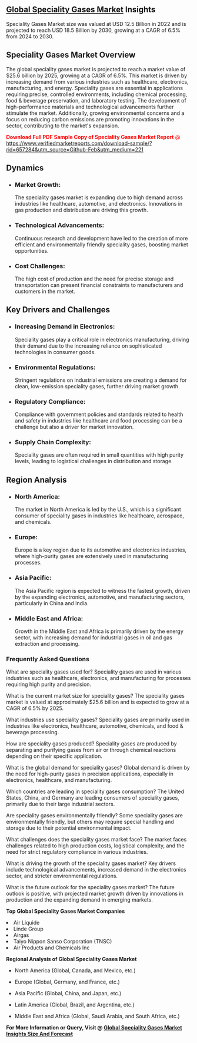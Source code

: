 <h2><a href="https://www.verifiedmarketreports.com/download-sample/?rid=657284&amp;utm_source=Github&amp;utm_medium=221" target="_blank">Global Speciality Gases Market</a> Insights</h2><p>Speciality Gases Market size was valued at USD 12.5 Billion in 2022 and is projected to reach USD 18.5 Billion by 2030, growing at a CAGR of 6.5% from 2024 to 2030.</p><p> <h2>Speciality Gases Market Overview</h2> <p>The global speciality gases market is projected to reach a market value of $25.6 billion by 2025, growing at a CAGR of 6.5%. This market is driven by increasing demand from various industries such as healthcare, electronics, manufacturing, and energy. Speciality gases are essential in applications requiring precise, controlled environments, including chemical processing, food & beverage preservation, and laboratory testing. The development of high-performance materials and technological advancements further stimulate the market. Additionally, growing environmental concerns and a focus on reducing carbon emissions are promoting innovations in the sector, contributing to the market's expansion.</p> <p><p><span class=""><span style="color: #ff0000;"><strong>Download Full PDF Sample Copy of Speciality Gases Market Report</strong> @ </span><a href="https://www.verifiedmarketreports.com/download-sample/?rid=657284&amp;utm_source=Github-Feb&amp;utm_medium=221" target="_blank">https://www.verifiedmarketreports.com/download-sample/?rid=657284&amp;utm_source=Github-Feb&amp;utm_medium=221</a></span></p></p> <h2>Dynamics</h2> <ul> <li><h3>Market Growth:</h3> The speciality gases market is expanding due to high demand across industries like healthcare, automotive, and electronics. Innovations in gas production and distribution are driving this growth.</li> <li><h3>Technological Advancements:</h3> Continuous research and development have led to the creation of more efficient and environmentally friendly speciality gases, boosting market opportunities.</li> <li><h3>Cost Challenges:</h3> The high cost of production and the need for precise storage and transportation can present financial constraints to manufacturers and customers in the market.</li> </ul> <h2>Key Drivers and Challenges</h2> <ul> <li><h3>Increasing Demand in Electronics:</h3> Speciality gases play a critical role in electronics manufacturing, driving their demand due to the increasing reliance on sophisticated technologies in consumer goods.</li> <li><h3>Environmental Regulations:</h3> Stringent regulations on industrial emissions are creating a demand for clean, low-emission speciality gases, further driving market growth.</li> <li><h3>Regulatory Compliance:</h3> Compliance with government policies and standards related to health and safety in industries like healthcare and food processing can be a challenge but also a driver for market innovation.</li> <li><h3>Supply Chain Complexity:</h3> Speciality gases are often required in small quantities with high purity levels, leading to logistical challenges in distribution and storage.</li> </ul> <h2>Region Analysis</h2> <ul> <li><h3>North America:</h3> The market in North America is led by the U.S., which is a significant consumer of speciality gases in industries like healthcare, aerospace, and chemicals.</li> <li><h3>Europe:</h3> Europe is a key region due to its automotive and electronics industries, where high-purity gases are extensively used in manufacturing processes.</li> <li><h3>Asia Pacific:</h3> The Asia Pacific region is expected to witness the fastest growth, driven by the expanding electronics, automotive, and manufacturing sectors, particularly in China and India.</li> <li><h3>Middle East and Africa:</h3> Growth in the Middle East and Africa is primarily driven by the energy sector, with increasing demand for industrial gases in oil and gas extraction and processing.</li> </ul> <h3>Frequently Asked Questions</h3> <p>What are speciality gases used for? Speciality gases are used in various industries such as healthcare, electronics, and manufacturing for processes requiring high purity and precision.</p> <p>What is the current market size for speciality gases? The speciality gases market is valued at approximately $25.6 billion and is expected to grow at a CAGR of 6.5% by 2025.</p> <p>What industries use speciality gases? Speciality gases are primarily used in industries like electronics, healthcare, automotive, chemicals, and food & beverage processing.</p> <p>How are speciality gases produced? Speciality gases are produced by separating and purifying gases from air or through chemical reactions depending on their specific application.</p> <p>What is the global demand for speciality gases? Global demand is driven by the need for high-purity gases in precision applications, especially in electronics, healthcare, and manufacturing.</p> <p>Which countries are leading in speciality gases consumption? The United States, China, and Germany are leading consumers of speciality gases, primarily due to their large industrial sectors.</p> <p>Are speciality gases environmentally friendly? Some speciality gases are environmentally friendly, but others may require special handling and storage due to their potential environmental impact.</p> <p>What challenges does the speciality gases market face? The market faces challenges related to high production costs, logistical complexity, and the need for strict regulatory compliance in various industries.</p> <p>What is driving the growth of the speciality gases market? Key drivers include technological advancements, increased demand in the electronics sector, and stricter environmental regulations.</p> <p>What is the future outlook for the speciality gases market? The future outlook is positive, with projected market growth driven by innovations in production and the expanding demand in emerging markets.</p> </p><p><strong>Top Global Speciality Gases Market Companies</strong></p><div data-test-id=""><p><li>Air Liquide</li><li> Linde Group</li><li> Airgas</li><li> Taiyo Nippon Sanso Corporation (TNSC)</li><li> Air Products and Chemicals Inc</li></p><div><strong>Regional Analysis of&nbsp;Global Speciality Gases Market</strong></div><ul><li dir="ltr"><p dir="ltr">North America&nbsp;(Global, Canada, and Mexico, etc.)</p></li><li dir="ltr"><p dir="ltr">Europe (Global, Germany, and France, etc.)</p></li><li dir="ltr"><p dir="ltr">Asia Pacific&nbsp;(Global, China, and Japan, etc.)</p></li><li dir="ltr"><p dir="ltr">Latin America&nbsp;(Global, Brazil, and Argentina, etc.)</p></li><li dir="ltr">Middle East and Africa&nbsp;(Global, Saudi Arabia, and South Africa, etc.)</li></ul><p><strong>For More Information or Query, Visit @&nbsp;</strong><strong><a href="https://www.verifiedmarketreports.com/product/speciality-gases-market/?utm_source=Github&amp;utm_medium=221" target="_blank">Global Speciality Gases Market Insights Size And Forecast</a></strong></p></div>

